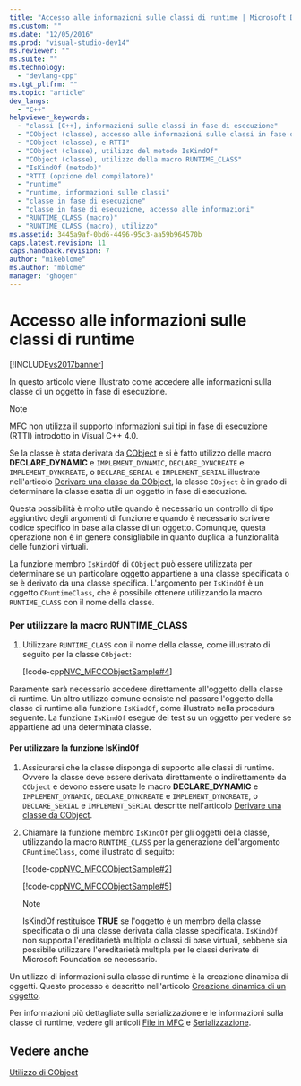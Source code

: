 ```yaml
---
title: "Accesso alle informazioni sulle classi di runtime | Microsoft Docs"
ms.custom: ""
ms.date: "12/05/2016"
ms.prod: "visual-studio-dev14"
ms.reviewer: ""
ms.suite: ""
ms.technology: 
  - "devlang-cpp"
ms.tgt_pltfrm: ""
ms.topic: "article"
dev_langs: 
  - "C++"
helpviewer_keywords: 
  - "classi [C++], informazioni sulle classi in fase di esecuzione"
  - "CObject (classe), accesso alle informazioni sulle classi in fase di esecuzione"
  - "CObject (classe), e RTTI"
  - "CObject (classe), utilizzo del metodo IsKindOf"
  - "CObject (classe), utilizzo della macro RUNTIME_CLASS"
  - "IsKindOf (metodo)"
  - "RTTI (opzione del compilatore)"
  - "runtime"
  - "runtime, informazioni sulle classi"
  - "classe in fase di esecuzione"
  - "classe in fase di esecuzione, accesso alle informazioni"
  - "RUNTIME_CLASS (macro)"
  - "RUNTIME_CLASS (macro), utilizzo"
ms.assetid: 3445a9af-0bd6-4496-95c3-aa59b964570b
caps.latest.revision: 11
caps.handback.revision: 7
author: "mikeblome"
ms.author: "mblome"
manager: "ghogen"
---
```

# Accesso alle informazioni sulle classi di runtime
[!INCLUDE[vs2017banner](../assembler/inline/includes/vs2017banner.md)]

In questo articolo viene illustrato come accedere alle informazioni sulla classe di un oggetto in fase di esecuzione.  
  
> [!NOTE]
>  MFC non utilizza il supporto [Informazioni sui tipi in fase di esecuzione](../cpp/run-time-type-information.md) \(RTTI\) introdotto in Visual C\+\+ 4.0.  
  
 Se la classe è stata derivata da [CObject](../mfc/reference/cobject-class.md) e si è fatto utilizzo delle macro **DECLARE**\_**DYNAMIC** e `IMPLEMENT_DYNAMIC`, `DECLARE_DYNCREATE` e `IMPLEMENT_DYNCREATE`, o `DECLARE_SERIAL` e `IMPLEMENT_SERIAL` illustrate nell'articolo [Derivare una classe da CObject](../mfc/deriving-a-class-from-cobject.md), la classe `CObject` è in grado di determinare la classe esatta di un oggetto in fase di esecuzione.  
  
 Questa possibilità è molto utile quando è necessario un controllo di tipo aggiuntivo degli argomenti di funzione e quando è necessario scrivere codice specifico in base alla classe di un oggetto.  Comunque, questa operazione non è in genere consigliabile in quanto duplica la funzionalità delle funzioni virtuali.  
  
 La funzione membro `IsKindOf` di `CObject` può essere utilizzata per determinare se un particolare oggetto appartiene a una classe specificata o se è derivato da una classe specifica.  L'argomento per `IsKindOf` è un oggetto `CRuntimeClass`, che è possibile ottenere utilizzando la macro `RUNTIME_CLASS` con il nome della classe.  
  
### Per utilizzare la macro RUNTIME\_CLASS  
  
1.  Utilizzare `RUNTIME_CLASS` con il nome della classe, come illustrato di seguito per la classe `CObject`:  
  
     [!code-cpp[NVC_MFCCObjectSample#4](../mfc/codesnippet/CPP/accessing-run-time-class-information_1.cpp)]  
  
 Raramente sarà necessario accedere direttamente all'oggetto della classe di runtime.  Un altro utilizzo comune consiste nel passare l'oggetto della classe di runtime alla funzione `IsKindOf`, come illustrato nella procedura seguente.  La funzione `IsKindOf` esegue dei test su un oggetto per vedere se appartiene ad una determinata classe.  
  
#### Per utilizzare la funzione IsKindOf  
  
1.  Assicurarsi che la classe disponga di supporto alle classi di runtime.  Ovvero la classe deve essere derivata direttamente o indirettamente da `CObject` e devono essere usate le macro **DECLARE**\_**DYNAMIC** e `IMPLEMENT_DYNAMIC`, `DECLARE_DYNCREATE` e `IMPLEMENT_DYNCREATE`, o `DECLARE_SERIAL` e `IMPLEMENT_SERIAL` descritte nell'articolo [Derivare una classe da CObject](../mfc/deriving-a-class-from-cobject.md).  
  
2.  Chiamare la funzione membro `IsKindOf` per gli oggetti della classe, utilizzando la macro `RUNTIME_CLASS` per la generazione dell'argomento `CRuntimeClass`, come illustrato di seguito:  
  
     [!code-cpp[NVC_MFCCObjectSample#2](../mfc/codesnippet/CPP/accessing-run-time-class-information_2.h)]  
  
     [!code-cpp[NVC_MFCCObjectSample#5](../mfc/codesnippet/CPP/accessing-run-time-class-information_3.cpp)]  
  
    > [!NOTE]
    >  IsKindOf restituisce **TRUE** se l'oggetto è un membro della classe specificata o di una classe derivata dalla classe specificata.  `IsKindOf` non supporta l'ereditarietà multipla o classi di base virtuali, sebbene sia possibile utilizzare l'ereditarietà multipla per le classi derivate di Microsoft Foundation se necessario.  
  
 Un utilizzo di informazioni sulla classe di runtime è la creazione dinamica di oggetti.  Questo processo è descritto nell'articolo [Creazione dinamica di un oggetto](../mfc/dynamic-object-creation.md).  
  
 Per informazioni più dettagliate sulla serializzazione e le informazioni sulla classe di runtime, vedere gli articoli [File in MFC](../mfc/files-in-mfc.md) e [Serializzazione](../mfc/serialization-in-mfc.md).  
  
## Vedere anche  
 [Utilizzo di CObject](../mfc/using-cobject.md)